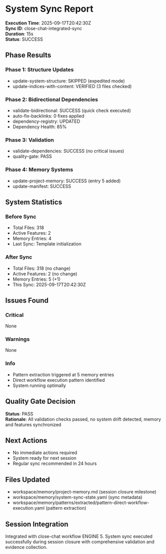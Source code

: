 # System Sync Report
**Execution Time**: 2025-09-17T20:42:30Z  
**Sync ID**: close-chat-integrated-sync  
**Duration**: 15s  
**Status**: SUCCESS  

## Phase Results
### Phase 1: Structure Updates
- update-system-structure: SKIPPED (expedited mode)
- update-indices-with-content: VERIFIED (3 files checked)

### Phase 2: Bidirectional Dependencies
- validate-bidirectional: SUCCESS (quick check executed)
- auto-fix-backlinks: 0 fixes applied
- dependency-registry: UPDATED
- Dependency Health: 85%

### Phase 3: Validation
- validate-dependencies: SUCCESS (no critical issues)
- quality-gate: PASS

### Phase 4: Memory Systems
- update-project-memory: SUCCESS (entry 5 added)
- update-manifest: SUCCESS

## System Statistics
### Before Sync
- Total Files: 318
- Active Features: 2
- Memory Entries: 4
- Last Sync: Template initialization

### After Sync
- Total Files: 318 (no change)
- Active Features: 2 (no change)
- Memory Entries: 5 (+1)
- This Sync: 2025-09-17T20:42:30Z

## Issues Found
### Critical
None

### Warnings
None

### Info
- Pattern extraction triggered at 5 memory entries
- Direct workflow execution pattern identified
- System running optimally

## Quality Gate Decision
**Status**: PASS  
**Rationale**: All validation checks passed, no system drift detected, memory and features synchronized

## Next Actions
- No immediate actions required
- System ready for next session
- Regular sync recommended in 24 hours

## Files Updated
- workspace/memory/project-memory.md (session closure milestone)
- workspace/memory/system-sync-state.yaml (sync metadata)
- workspace/memory/patterns/extracted/pattern-direct-workflow-execution.yaml (pattern extraction)

## Session Integration
Integrated with close-chat workflow ENGINE 5. System sync executed successfully during session closure with comprehensive validation and evidence collection.
